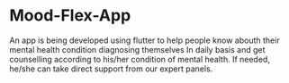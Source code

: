 # Mood-Flex-App

An app is being developed using flutter to help people know abouth their mental health condition diagnosing themselves 
In daily basis and 
get counselling according to his/her condition of mental health. If needed, he/she can take  direct support from
our expert panels.
